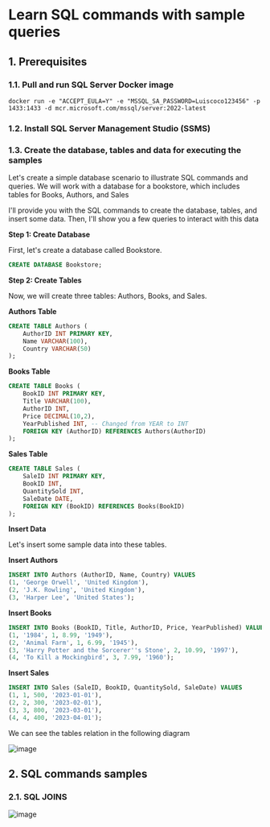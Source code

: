 # Learn SQL commands with sample queries

## 1. Prerequisites

### 1.1. Pull and run SQL Server Docker image 

```
docker run -e "ACCEPT_EULA=Y" -e "MSSQL_SA_PASSWORD=Luiscoco123456" -p 1433:1433 -d mcr.microsoft.com/mssql/server:2022-latest
```

### 1.2. Install SQL Server Management Studio (SSMS)


### 1.3. Create the database, tables and data for executing the samples

Let's create a simple database scenario to illustrate SQL commands and queries. We will work with a database for a bookstore, which includes tables for Books, Authors, and Sales

I'll provide you with the SQL commands to create the database, tables, and insert some data. Then, I'll show you a few queries to interact with this data

**Step 1: Create Database**

First, let's create a database called Bookstore.

```sql
CREATE DATABASE Bookstore;
```

**Step 2: Create Tables**

Now, we will create three tables: Authors, Books, and Sales.

**Authors Table**

```sql
CREATE TABLE Authors (
    AuthorID INT PRIMARY KEY,
    Name VARCHAR(100),
    Country VARCHAR(50)
);
```

**Books Table**

```sql
CREATE TABLE Books (
    BookID INT PRIMARY KEY,
    Title VARCHAR(100),
    AuthorID INT,
    Price DECIMAL(10,2),
    YearPublished INT, -- Changed from YEAR to INT
    FOREIGN KEY (AuthorID) REFERENCES Authors(AuthorID)
);
```

**Sales Table**

```sql
CREATE TABLE Sales (
    SaleID INT PRIMARY KEY,
    BookID INT,
    QuantitySold INT,
    SaleDate DATE,
    FOREIGN KEY (BookID) REFERENCES Books(BookID)
);
```
**Insert Data**

Let's insert some sample data into these tables.

**Insert Authors**

```sql
INSERT INTO Authors (AuthorID, Name, Country) VALUES
(1, 'George Orwell', 'United Kingdom'),
(2, 'J.K. Rowling', 'United Kingdom'),
(3, 'Harper Lee', 'United States');
```

**Insert Books**

```sql
INSERT INTO Books (BookID, Title, AuthorID, Price, YearPublished) VALUES
(1, '1984', 1, 8.99, '1949'),
(2, 'Animal Farm', 1, 6.99, '1945'),
(3, 'Harry Potter and the Sorcerer''s Stone', 2, 10.99, '1997'),
(4, 'To Kill a Mockingbird', 3, 7.99, '1960');
```

**Insert Sales**

```sql
INSERT INTO Sales (SaleID, BookID, QuantitySold, SaleDate) VALUES
(1, 1, 500, '2023-01-01'),
(2, 2, 300, '2023-02-01'),
(3, 3, 800, '2023-03-01'),
(4, 4, 400, '2023-04-01');
```

We can see the tables relation in the following diagram

![image](https://github.com/luiscoco/SQL-Commands/assets/32194879/f8821aad-e698-42ea-9ce7-1796aa586c4b)


## 2. SQL commands samples


### 2.1. SQL JOINS

![image](https://github.com/luiscoco/SQL-Commands/assets/32194879/640d6a46-3603-4cd4-baf9-6287ab0e42f7)

